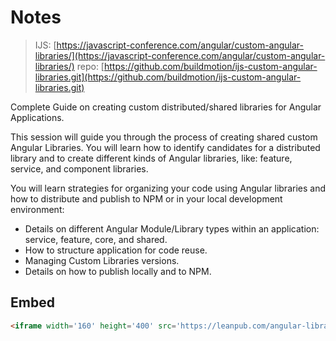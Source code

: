 # Notes

> IJS: [https://javascript-conference.com/angular/custom-angular-libraries/](https://javascript-conference.com/angular/custom-angular-libraries/)
> repo: [https://github.com/buildmotion/ijs-custom-angular-libraries.git](https://github.com/buildmotion/ijs-custom-angular-libraries.git)

Complete Guide on creating custom distributed/shared libraries for Angular Applications.

This session will guide you through the process of creating shared custom Angular Libraries. You will learn how to identify candidates for a distributed library and to create different kinds of Angular libraries, like: feature, service, and component libraries.

You will learn strategies for organizing your code using Angular libraries and how to distribute and publish to NPM or in your local development environment:

- Details on different Angular Module/Library types within an application: service, feature, core, and shared.
- How to structure application for code reuse.
- Managing Custom Libraries versions.
- Details on how to publish locally and to NPM.

## Embed

```html
<iframe width='160' height='400' src='https://leanpub.com/angular-libraries-the-complete-guide/embed' frameborder='0' allowtransparency='true'></iframe>
```
